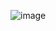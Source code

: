 ![image](https://github.com/DAD609/LeetCode_SQL/assets/67281187/107f8f43-696f-4d61-b5cc-b018f3bb846c)
